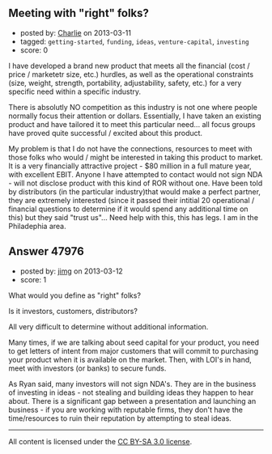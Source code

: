 ## Meeting with "right" folks?

- posted by: [Charlie](https://stackexchange.com/users/-1/25411-charlie) on 2013-03-11
- tagged: `getting-started`, `funding`, `ideas`, `venture-capital`, `investing`
- score: 0

I have developed a brand  new product that meets all the financial (cost / price / marketetr size, etc.) hurdles, as well as the operational constraints (size, weight, strength, portability, adjustability, safety, etc.) for a very specific need within a specific industry.  

There is absolutly NO competition as this industry is not one where people normally focus their attention or dollars. Essentially, I have taken an existing product and have tailored it to meet this particular need... all focus groups have proved quite successful / excited about this product. 

My problem is that I do not have the connections, resources to meet with those folks who would / might be interested in taking this product to market. It is a very financially attractive project - $80 million in a full mature year, with excellent EBIT. Anyone I have attempted to contact would not sign NDA - will not disclose  product with this kind of ROR without one.  Have been told by distributors (in the particular industry)that would make a perfect partner, they are extremely  interested (since it passed their intitial 20 operational / financial  questions to determine if it would spend any additional  time on this) but they said "trust us"... Need  help with this, this has  legs. I  am in the Philadephia area.


## Answer 47976

- posted by: [jimg](https://stackexchange.com/users/-1/2380-jimg) on 2013-03-12
- score: 1

What would you define as "right" folks? 

Is it investors, customers, distributors?  

All very difficult to determine without additional information. 

Many times, if we are talking about seed capital for your product, you need to get letters of intent from major customers that will commit to purchasing your product when it is available on the market.  Then, with LOI's in hand, meet with investors (or banks) to secure funds.  

As Ryan said, many investors will not sign NDA's.  They are in the business of investing in ideas - not stealing and building ideas they happen to hear about.  There is a significant gap between a presentation and launching an business - if you are working with reputable firms, they don't have the time/resources to ruin their reputation by attempting to steal ideas. 









---

All content is licensed under the [CC BY-SA 3.0 license](https://creativecommons.org/licenses/by-sa/3.0/).
